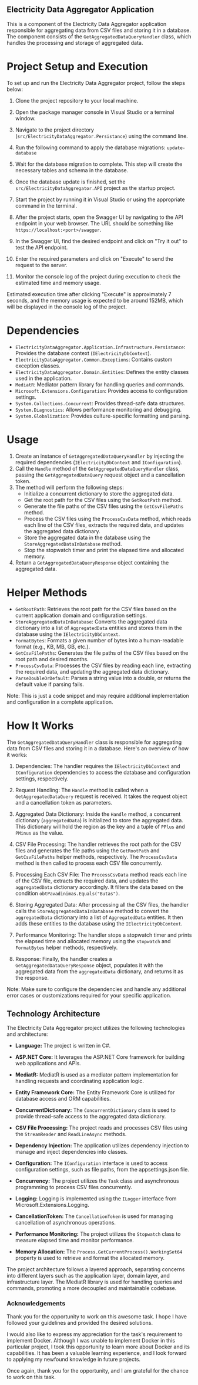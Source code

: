 ## Electricity Data Aggregator Application

This is a component of the Electricity Data Aggregator application responsible for aggregating data from CSV files and storing it in a database. The component consists of the `GetAggregatedDataQueryHandler` class, which handles the processing and storage of aggregated data.

# Project Setup and Execution

To set up and run the Electricity Data Aggregator project, follow the steps below:

1. Clone the project repository to your local machine.

2. Open the package manager console in Visual Studio or a terminal window.

3. Navigate to the project directory (`src/ElectricityDataAggregator.Persistance`) using the command line.

4. Run the following command to apply the database migrations: `update-database`

5. Wait for the database migration to complete. This step will create the necessary tables and schema in the database.

6. Once the database update is finished, set the `src/ElectricityDataAggregator.API` project as the startup project.

7. Start the project by running it in Visual Studio or using the appropriate command in the terminal.

8. After the project starts, open the Swagger UI by navigating to the API endpoint in your web browser. The URL should be something like `https://localhost:<port>/swagger`.

9. In the Swagger UI, find the desired endpoint and click on "Try it out" to test the API endpoint.

10. Enter the required parameters and click on "Execute" to send the request to the server.

11. Monitor the console log of the project during execution to check the estimated time and memory usage.

Estimated execution time after clicking "Execute" is approximately 7 seconds, and the memory usage is expected to be around 152MB, which will be displayed in the console log of the project.


# Dependencies

- `ElectricityDataAggregator.Application.Infrastructure.Persistance`: Provides the database context (`IElectricityDbContext`).
- `ElectricityDataAggregator.Common.Exceptions`: Contains custom exception classes.
- `ElectricityDataAggregator.Domain.Entities`: Defines the entity classes used in the application.
- `MediatR`: Mediator pattern library for handling queries and commands.
- `Microsoft.Extensions.Configuration`: Provides access to configuration settings.
- `System.Collections.Concurrent`: Provides thread-safe data structures.
- `System.Diagnostics`: Allows performance monitoring and debugging.
- `System.Globalization`: Provides culture-specific formatting and parsing.

# Usage

1. Create an instance of `GetAggregatedDataQueryHandler` by injecting the required dependencies (`IElectricityDbContext` and `IConfiguration`).
2. Call the `Handle` method of the `GetAggregatedDataQueryHandler` class, passing the `GetAggregatedDataQuery` request object and a cancellation token.
3. The method will perform the following steps:
   - Initialize a concurrent dictionary to store the aggregated data.
   - Get the root path for the CSV files using the `GetRootPath` method.
   - Generate the file paths of the CSV files using the `GetCsvFilePaths` method.
   - Process the CSV files using the `ProcessCsvData` method, which reads each line of the CSV files, extracts the required data, and updates the aggregated data dictionary.
   - Store the aggregated data in the database using the `StoreAggregatedDataInDatabase` method.
   - Stop the stopwatch timer and print the elapsed time and allocated memory.
4. Return a `GetAggregatedDataQueryResponse` object containing the aggregated data.

# Helper Methods

- `GetRootPath`: Retrieves the root path for the CSV files based on the current application domain and configuration settings.
- `StoreAggregatedDataInDatabase`: Converts the aggregated data dictionary into a list of `AggregatedData` entities and stores them in the database using the `IElectricityDbContext`.
- `FormatBytes`: Formats a given number of bytes into a human-readable format (e.g., KB, MB, GB, etc.).
- `GetCsvFilePaths`: Generates the file paths of the CSV files based on the root path and desired months.
- `ProcessCsvData`: Processes the CSV files by reading each line, extracting the required data, and updating the aggregated data dictionary.
- `ParseDoubleOrDefault`: Parses a string value into a double, or returns the default value if parsing fails.

Note: This is just a code snippet and may require additional implementation and configuration in a complete application.


# How It Works

The `GetAggregatedDataQueryHandler` class is responsible for aggregating data from CSV files and storing it in a database. Here's an overview of how it works:

1. Dependencies: The handler requires the `IElectricityDbContext` and `IConfiguration` dependencies to access the database and configuration settings, respectively.

2. Request Handling: The `Handle` method is called when a `GetAggregatedDataQuery` request is received. It takes the request object and a cancellation token as parameters.

3. Aggregated Data Dictionary: Inside the `Handle` method, a concurrent dictionary (`aggregatedData`) is initialized to store the aggregated data. This dictionary will hold the region as the key and a tuple of `PPlus` and `PMinus` as the value.

4. CSV File Processing: The handler retrieves the root path for the CSV files and generates the file paths using the `GetRootPath` and `GetCsvFilePaths` helper methods, respectively. The `ProcessCsvData` method is then called to process each CSV file concurrently.

5. Processing Each CSV File: The `ProcessCsvData` method reads each line of the CSV file, extracts the required data, and updates the `aggregatedData` dictionary accordingly. It filters the data based on the condition `obtPavadinimas.Equals("Butas")`.

6. Storing Aggregated Data: After processing all the CSV files, the handler calls the `StoreAggregatedDataInDatabase` method to convert the `aggregatedData` dictionary into a list of `AggregatedData` entities. It then adds these entities to the database using the `IElectricityDbContext`.

7. Performance Monitoring: The handler stops a stopwatch timer and prints the elapsed time and allocated memory using the `stopwatch` and `FormatBytes` helper methods, respectively.

8. Response: Finally, the handler creates a `GetAggregatedDataQueryResponse` object, populates it with the aggregated data from the `aggregatedData` dictionary, and returns it as the response.

Note: Make sure to configure the dependencies and handle any additional error cases or customizations required for your specific application.

## Technology Architecture

The Electricity Data Aggregator project utilizes the following technologies and architecture:

- **Language:** The project is written in C#.

- **ASP.NET Core:** It leverages the ASP.NET Core framework for building web applications and APIs.

- **MediatR:** MediatR is used as a mediator pattern implementation for handling requests and coordinating application logic.

- **Entity Framework Core:** The Entity Framework Core is utilized for database access and ORM capabilities.

- **ConcurrentDictionary:** The `ConcurrentDictionary` class is used to provide thread-safe access to the aggregated data dictionary.

- **CSV File Processing:** The project reads and processes CSV files using the `StreamReader` and `ReadLineAsync` methods.

- **Dependency Injection:** The application utilizes dependency injection to manage and inject dependencies into classes.

- **Configuration:** The `IConfiguration` interface is used to access configuration settings, such as file paths, from the appsettings.json file.

- **Concurrency:** The project utilizes the `Task` class and asynchronous programming to process CSV files concurrently.

- **Logging:** Logging is implemented using the `ILogger` interface from Microsoft.Extensions.Logging.

- **CancellationToken:** The `CancellationToken` is used for managing cancellation of asynchronous operations.

- **Performance Monitoring:** The project utilizes the `Stopwatch` class to measure elapsed time and monitor performance.

- **Memory Allocation:** The `Process.GetCurrentProcess().WorkingSet64` property is used to retrieve and format the allocated memory.

The project architecture follows a layered approach, separating concerns into different layers such as the application layer, domain layer, and infrastructure layer. The MediatR library is used for handling queries and commands, promoting a more decoupled and maintainable codebase.

### Acknowledgements

Thank you for the opportunity to work on this awesome task. I hope I have followed your guidelines and provided the desired solutions.

I would also like to express my appreciation for the task's requirement to implement Docker. Although I was unable to implement Docker in this particular project, I took this opportunity to learn more about Docker and its capabilities. It has been a valuable learning experience, and I look forward to applying my newfound knowledge in future projects.

Once again, thank you for the opportunity, and I am grateful for the chance to work on this task.

